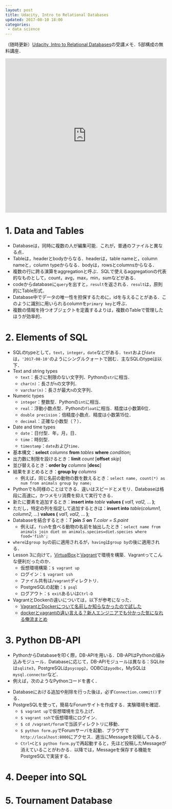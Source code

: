 ```yaml
---
layout: post
title: Udacity, Intro to Relational Databases
updated: 2017-08-10 18:00
categories:
 - data science
---
```


（随時更新）[Udacity, Intro to Relational Databases](https://www.udacity.com/course/intro-to-relational-databases--ud197)の受講メモ．5部構成の無料講座．

<iframe width="100%" height="480" src="https://www.youtube.com/embed/jyju2P-7hPA?rel=0" frameborder="0" allowfullscreen></iframe>

# 1. Data and Tables

* Databaseは，同時に複数の人が編集可能．これが，普通のファイルと異なる点．
* Tableは，headerとbodyからなる．headerは，table nameと，column nameと，column typeからなる．bodyは，rowsとcolumnsからなる．
* 複数の行に跨る演算をaggregationと呼ぶ．SQLで使えるaggregationの代表的なものとして，count，avg，max，min，sumなどがある．
* codeからdatabaseに`query`を出すと，`result`を返される．`result`は，原則的にTable形式．
* Database中でデータの唯一性を担保するために，idを与えることがある．このように識別に用いられるcolumnを`primary key`と呼ぶ．
* 複数の情報を持つオブジェクトを定義するよりは，複数のTableで管理したほうが効率的．

# 2. Elements of SQL

* SQLのtypeとして，`text`，`integer`，`date`などがある．`text`および`date`は，`'2017-08-10'`のようにシングルクォートで囲む．主なSQLのtypeは以下．
* Text and string types
    * `text`：長さに制限のない文字列．Pythonの`str`に相当．
    * `char(n)`：長さが`n`の文字列．
    * `varchar(n)`：長さが最大`n`の文字列．
* Numeric types
    * `integer`：整数型．Pythonの`int`に相当．
    * `real`：浮動小数点型．Pythonの`float`に相当．精度は小数第6位．
    * `double precision`：倍精度小数点．精度は小数第15位．
    * `decimal`：正確な小数型（？）．
* Date and time types
    * `date`：日付型．年，月，日．
    * `time`：時刻型．
    * `timestamp`：`date`および`time`．
* 基本構文：**select** *columns* **from** *tables* **where** *condition*;
* 出力数に制限を設けるとき：**limit** *count* [**offset** *skip*]
* 並び替えるとき：**order by** *columns* [**desc**]
* 結果をまとめるとき：**group by** *columns*
    * 例えば，同じ名前の動物の数を数えるとき：`select name, count(*) as num from animals group by name;`
* Pythonでも同様のことはできる．違いはスピードとメモリ．Databaseは格段に高速に，かつメモリ消費を抑えて実行できる．
* 新たに要素を追加するとき：**insert into** *table* **values (** *val1, val2, ...* **)**;
* ただし，特定の列を指定して追加するときは：**insert into** *table*(*column1, column2, ...*) **values (** *val1, val2, ...* **)**;
* Databaseを結合するとき：*T* **join** *S* **on** *T.color = S.paint*
    * 例えば，`fish`を食べる動物の名前を抽出したとき：`select name from animals join diet on animals.species=diet.species where food='fish';`
* `where`は`group by`の前に適用されるが，`having`は`group by`の後に適用される．
* Lesson 3に向けて，[VirtualBox](https://www.virtualbox.org/wiki/Downloads)と[Vagrant](https://www.vagrantup.com/)で環境を構築．Vagrantってこんな便利だったのか．
    * 仮想環境構築：`$ vagrant up`
    * ログイン：`$ vagrant ssh`
    * ファイル共有は`/vagrant`ディレクトリ．
    * PostgreSQLの起動：`$ psql`
    * ログアウト：`$ exit`あるいは`Ctrl-D`
* VagrantとDockerの違いについては，以下が参考になった．
    * [VagrantとDockerについて名前しか知らなかったので試した](http://qiita.com/hidekuro/items/fc12344d36d996198e96)
    * [dockerとvagrantの違い言える？新人エンジニアでも分かった気になれる俺流まとめ](http://acchi-muite-hoi.hatenablog.com/entry/2016/05/30/041618)


# 3. Python DB-API

* PythonからDatabaseを叩く際，DB-APIを用いる．DB-APIはPythonの組み込みモジュール．Databaseに応じて，DB-APIモジュールは異なる：SQLiteは`sqlite3`，PostgreSQLは`psycopg2`，ODBCは`pyodbc`，MySQLは`mysql.connector`など．
* 例えば，次のようなPythonコードを書く．

<script src="https://gist.github.com/haltaro/92a4506f6b0f3461b217934860490173.js"></script>

* Databaseにおける追加や削除を行った後は，必ず`Connection.commit()`する．
* PostgreSQLを使って，簡易なForumサイトを作成する．実験環境を確認．
    * `$ vagrant up`で仮想環境を立ち上げ．
    * `$ vagrant ssh`で仮想環境にログイン．
    * `$ cd /vagrant/forum`で当該ディレクトリに移動．
    * `$ python form.py`でForumサーバを起動．ブラウザで`http://localhost:8000`にアクセス．適当にMessageを投稿してみる．
    * `Ctrl+C`と`$ python form.py`で再起動すると，先ほど投稿したMessageが消えていることがわかる．以降では，Messageを保存する機能をPostgreSQLで実装する．

# 4. Deeper into SQL

# 5. Tournament Database
